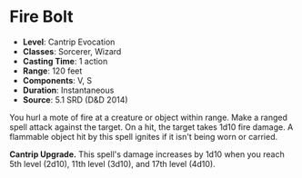# Fire Bolt

- **Level**: Cantrip Evocation
- **Classes**: Sorcerer, Wizard
- **Casting Time**: 1 action
- **Range**: 120 feet
- **Components**: V, S
- **Duration**: Instantaneous
- **Source**: 5.1 SRD (D&D 2014)

You hurl a mote of fire at a creature or object within range. Make a ranged spell attack against the target. On a hit, the target takes 1d10 fire damage. A flammable object hit by this spell ignites if it isn't being worn or carried.

**Cantrip Upgrade.** This spell's damage increases by 1d10 when you reach 5th level (2d10), 11th level (3d10), and 17th level (4d10).
